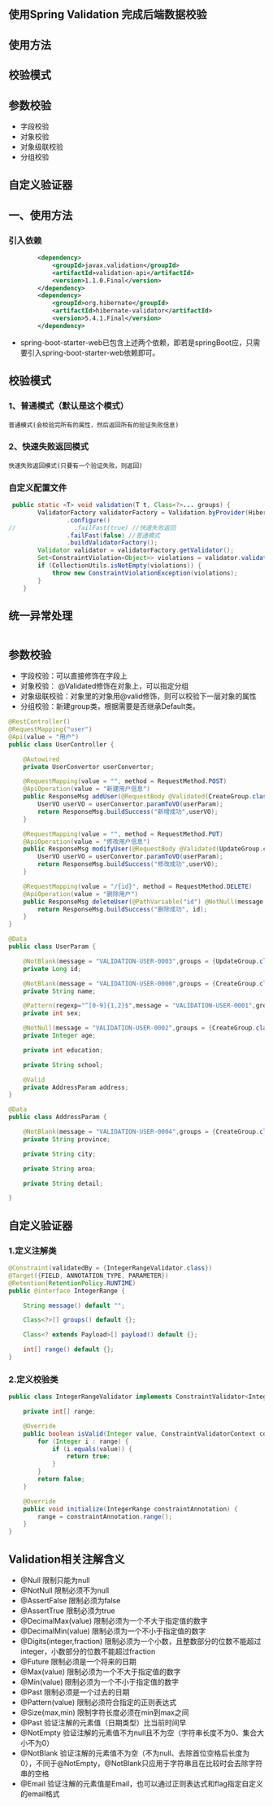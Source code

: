 ## 使用Spring Validation 完成后端数据校验

## 使用方法
## 校验模式
## 参数校验
- 字段校验
- 对象校验
- 对象级联校验
- 分组校验
## 自定义验证器

## 一、使用方法
### 引入依赖
```xml
        <dependency>
            <groupId>javax.validation</groupId>
            <artifactId>validation-api</artifactId>
            <version>1.1.0.Final</version>
        </dependency>
        <dependency>
            <groupId>org.hibernate</groupId>
            <artifactId>hibernate-validator</artifactId>
            <version>5.4.1.Final</version>
        </dependency>
```
- spring-boot-starter-web已包含上述两个依赖，即若是springBoot应，只需要引入spring-boot-starter-web依赖即可。

## 校验模式
### 1、普通模式（默认是这个模式）
    普通模式(会校验完所有的属性，然后返回所有的验证失败信息)
### 2、快速失败返回模式    
    快速失败返回模式(只要有一个验证失败，则返回)
### 自定义配置文件
```java
 public static <T> void validation(T t, Class<?>... groups) {
        ValidatorFactory validatorFactory = Validation.byProvider(HibernateValidator.class)
                .configure()
//                .failFast(true) //快速失败返回
                .failFast(false) //普通模式
                .buildValidatorFactory();
        Validator validator = validatorFactory.getValidator();
        Set<ConstraintViolation<Object>> violations = validator.validate(t, groups);
        if (CollectionUtils.isNotEmpty(violations)) {
            throw new ConstraintViolationException(violations);
        }
    }
```
## 统一异常处理
```java

```
## 参数校验
- 字段校验：可以直接修饰在字段上
- 对象校验： @Validated修饰在对象上，可以指定分组
- 对象级联校验：对象里的对象用@valid修饰，则可以校验下一层对象的属性
- 分组校验：新建group类，根据需要是否继承Default类。
```java
@RestController()
@RequestMapping("user")
@Api(value = "用户")
public class UserController {

    @Autowired
    private UserConvertor userConvertor;

    @RequestMapping(value = "", method = RequestMethod.POST)
    @ApiOperation(value = "新建用户信息")
    public ResponseMsg addUser(@RequestBody @Validated(CreateGroup.class) UserParam userParam) {
        UserVO userVO = userConvertor.paramToVO(userParam);
        return ResponseMsg.buildSuccess("新增成功",userVO);
    }

    @RequestMapping(value = "", method = RequestMethod.PUT)
    @ApiOperation(value = "修改用户信息")
    public ResponseMsg modifyUser(@RequestBody @Validated(UpdateGroup.class) UserParam userParam) {
        UserVO userVO = userConvertor.paramToVO(userParam);
        return ResponseMsg.buildSuccess("修改成功",userVO);
    }

    @RequestMapping(value = "/{id}", method = RequestMethod.DELETE)
    @ApiOperation(value = "删除用户")
    public ResponseMsg deleteUser(@PathVariable("id") @NotNull(message = "VALIDATION-USER-0003") Long id) {
        return ResponseMsg.buildSuccess("删除成功", id);
    }
}
```
```java
@Data
public class UserParam {

    @NotBlank(message = "VALIDATION-USER-0003",groups = {UpdateGroup.class})
    private Long id;

    @NotBlank(message = "VALIDATION-USER-0000",groups = {CreateGroup.class, UpdateGroup.class})
    private String name;

    @Pattern(regexp="^[0-9]{1,2}$",message = "VALIDATION-USER-0001",groups = {CreateGroup.class, UpdateGroup.class})
    private int sex;

    @NotNull(message = "VALIDATION-USER-0002",groups = {CreateGroup.class, UpdateGroup.class})
    private Integer age;

    private int education;

    private String school;

    @Valid
    private AddressParam address;
}
```
```java
@Data
public class AddressParam {

    @NotBlank(message = "VALIDATION-USER-0004",groups = {CreateGroup.class, UpdateGroup.class})
    private String province;

    private String city;

    private String area;

    private String detail;

}
```

## 自定义验证器
### 1.定义注解类
```java
@Constraint(validatedBy = {IntegerRangeValidator.class})
@Target({FIELD, ANNOTATION_TYPE, PARAMETER})
@Retention(RetentionPolicy.RUNTIME)
public @interface IntegerRange {

    String message() default "";

    Class<?>[] groups() default {};

    Class<? extends Payload>[] payload() default {};

    int[] range() default {};
}
```
### 2.定义校验类
```java
public class IntegerRangeValidator implements ConstraintValidator<IntegerRange, Integer> {

    private int[] range;

    @Override
    public boolean isValid(Integer value, ConstraintValidatorContext context) {
        for (Integer i : range) {
            if (i.equals(value)) {
                return true;
            }
        }
        return false;
    }

    @Override
    public void initialize(IntegerRange constraintAnnotation) {
        range = constraintAnnotation.range();
    }
}
```
## Validation相关注解含义
- @Null 限制只能为null
- @NotNull 限制必须不为null
- @AssertFalse 限制必须为false
- @AssertTrue 限制必须为true
- @DecimalMax(value) 限制必须为一个不大于指定值的数字
- @DecimalMin(value) 限制必须为一个不小于指定值的数字
- @Digits(integer,fraction) 限制必须为一个小数，且整数部分的位数不能超过integer，小数部分的位数不能超过fraction
- @Future 限制必须是一个将来的日期
- @Max(value) 限制必须为一个不大于指定值的数字
- @Min(value) 限制必须为一个不小于指定值的数字
- @Past 限制必须是一个过去的日期
- @Pattern(value) 限制必须符合指定的正则表达式
- @Size(max,min) 限制字符长度必须在min到max之间
- @Past 验证注解的元素值（日期类型）比当前时间早
- @NotEmpty 验证注解的元素值不为null且不为空（字符串长度不为0、集合大小不为0）
- @NotBlank 验证注解的元素值不为空（不为null、去除首位空格后长度为0），不同于@NotEmpty，@NotBlank只应用于字符串且在比较时会去除字符串的空格
- @Email 验证注解的元素值是Email，也可以通过正则表达式和flag指定自定义的email格式